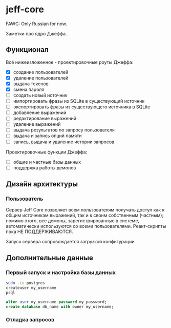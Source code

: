 # jeff-core

FAWC: Only Russian for now.

Заметки про ядро Джеффа.

## Функционал

Всё нижеизложенное - проектировочные роуты Джеффа:

- [x] создание пользователей
- [x] удаление пользователей
- [x] выдача токенов
- [x] смена пароля
- [ ] создать новый источник
- [ ] импортировать фразы из SQLite в существующий источник
- [ ] экспортировать фразы из существующего источника в SQLite
- [ ] добавление выражений
- [ ] редактирование выражений
- [ ] удаление выражений
- [ ] выдача результатов по запросу пользователя
- [ ] выдача и запись опций памяти
- [ ] запись, выдача и удаление истории запросов

Проектировочные функции Джеффа:

- [ ] общие и частные базы данных
- [ ] поддержка работы демонов

## Дизайн архитектуры

### Пользователь

Сервер Jeff Core позволяет всем пользователям получать доступ как к общим источникам выражений, так и к своим собственным (частным); помимо этого, все демоны, зарегистрированные в системе, автоматически используются со всеми пользователями. Реакт-скрипты пока НЕ ПОДДЕРЖИВАЮТСЯ.

Запуск сервера сопровождается загрузкой конфигурации

## Дополнительные данные

### Первый запуск и настройка базы данных

```bash
sudo -iu postgres
createuser my_username
psql
```

```sql
alter user my_username password my_password;
create database db_name with owner my_username;
```

### Отладка запросов

<!--
```bash
curl -X GET -H "App-Token: your-token" http://127.0.0.1:55219/db-setup
```
-->
